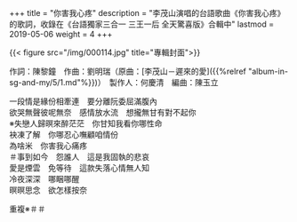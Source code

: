+++
title = "你害我心疼"
description = "李茂山演唱的台語歌曲《你害我心疼》的歌詞，收錄在《台語獨家三合一 三王一后 全天驚喜版》合輯中"
lastmod = 2019-05-06
weight = 4
+++

{{< figure src="/img/000114.jpg" title="專輯封面">}}

作詞：陳黎鐘　作曲：劉明瑞（原曲：[李茂山－遲來的愛]({{%relref "album-in-sg-and-my/5/1.md"%}})）　製作人：何慶清　編曲：陳玉立

一段情是緣份相牽連　要分離阮委屈滿腹內  
欲哭無聲彼呢無奈　感情放水流　想攏無甘有對不起你  
※失戀人歸暝來醉茫茫　你甘知我看你哪性命  
袂凍了解　你哪忍心嘸顧咱情份  
為啥米　你害我心痛疼  
＃事到如今　怨誰人　這是我固執的悲哀  
愛是煙雲　免等待　這款失落心情無人知  
冷夜深深　哪睏哪醒  
暝暝思念　欲怎樣按奈  

重複※＃＃
